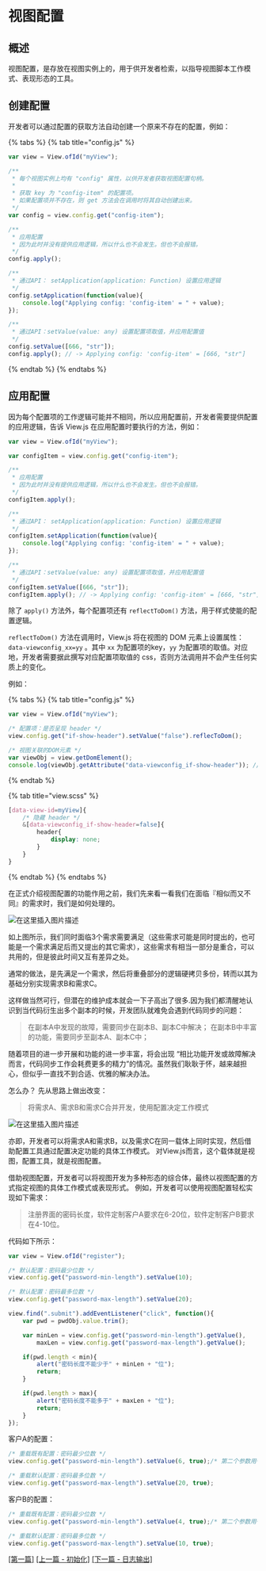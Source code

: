# 视图配置

## 概述

视图配置，是存放在视图实例上的，用于供开发者检索，以指导视图脚本工作模式、表现形态的工具。

## 创建配置

开发者可以通过配置的获取方法自动创建一个原来不存在的配置，例如：

{% tabs %}
{% tab title="config.js" %}
```javascript
var view = View.ofId("myView");

/**
 * 每个视图实例上均有 "config" 属性，以供开发者获取视图配置句柄。
 *
 * 获取 key 为 "config-item" 的配置项。
 * 如果配置项并不存在，则 get 方法会在调用时将其自动创建出来。
 */
var config = view.config.get("config-item");

/**
 * 应用配置
 * 因为此时并没有提供应用逻辑，所以什么也不会发生。但也不会报错。
 */
config.apply();

/**
 * 通过API： setApplication(application: Function) 设置应用逻辑
 */
config.setApplication(function(value){
    console.log("Applying config: 'config-item' = " + value);
});

/**
 * 通过API：setValue(value: any) 设置配置项取值，并应用配置值
 */
config.setValue([666, "str"]);
config.apply(); // -> Applying config: 'config-item' = [666, "str"]
```
{% endtab %}
{% endtabs %}

## 应用配置

因为每个配置项的工作逻辑可能并不相同，所以应用配置前，开发者需要提供配置的应用逻辑，告诉 View.js 在应用配置时要执行的方法，例如：

```javascript
var view = View.ofId("myView");

var configItem = view.config.get("config-item");

/**
 * 应用配置
 * 因为此时并没有提供应用逻辑，所以什么也不会发生。但也不会报错。
 */
configItem.apply();

/**
 * 通过API： setApplication(application: Function) 设置应用逻辑
 */
configItem.setApplication(function(value){
    console.log("Applying config: 'config-item' = " + value);
});

/**
 * 通过API：setValue(value: any) 设置配置项取值，并应用配置值
 */
configItem.setValue([666, "str"]);
configItem.apply(); // -> Applying config: 'config-item' = [666, "str"]
```

除了 `apply()` 方法外，每个配置项还有 `reflectToDom()` 方法，用于样式使能的配置逻辑。

`reflectToDom()` 方法在调用时，View.js 将在视图的 DOM 元素上设置属性：`data-viewconfig_xx=yy` 。其中 `xx` 为配置项的key，`yy` 为配置项的取值。对应地，开发者需要据此撰写对应配置项取值的 css，否则方法调用并不会产生任何实质上的变化。

例如：

{% tabs %}
{% tab title="config.js" %}
```javascript
var view = View.ofId("myView");

/* 配置项：是否呈现 header */
view.config.get("if-show-header").setValue("false").reflecToDom();

/* 视图关联的DOM元素 */
var viewObj = view.getDomElement();
console.log(viewObj.getAttribute("data-viewconfig_if-show-header")); // -> "false"
```
{% endtab %}

{% tab title="view.scss" %}
```css
[data-view-id=myView]{
    /* 隐藏 header */
    &[data-viewconfig_if-show-header=false]{
        header{
            display: none;
        }
    }
}
```
{% endtab %}
{% endtabs %}



在正式介绍视图配置的功能作用之前，我们先来看一看我们在面临『相似而又不同』的需求时，我们是如何处理的。

![&#x5728;&#x8FD9;&#x91CC;&#x63D2;&#x5165;&#x56FE;&#x7247;&#x63CF;&#x8FF0;](https://img-blog.csdnimg.cn/20190220214934986.png?x-oss-process=image/watermark,type_ZmFuZ3poZW5naGVpdGk,shadow_10,text_aHR0cHM6Ly9ibG9nLmNzZG4ubmV0L2Jhb3poYW5nMDA3,size_16,color_FFFFFF,t_70)

如上图所示，我们同时面临3个需求需要满足（这些需求可能是同时提出的，也可能是一个需求满足后而又提出的其它需求），这些需求有相当一部分是重合，可以共用的，但是彼此时间又互有差异之处。

通常的做法，是先满足一个需求，然后将重叠部分的逻辑硬拷贝多份，转而以其为基础分别实现需求B和需求C。

这样做当然可行，但潜在的维护成本就会一下子高出了很多.因为我们都清醒地认识到当代码衍生出多个副本的时候，开发团队就难免会遇到代码同步的问题：

> 在副本A中发现的故障，需要同步在副本B、副本C中解决； 在副本B中丰富的功能，需要同步至副本A、副本C中；

随着项目的进一步开展和功能的进一步丰富，将会出现 “相比功能开发或故障解决而言，代码同步工作会耗费更多的精力”的情况。虽然我们耿耿于怀，越来越担心，但似乎一直找不到合适、优雅的解决办法。

怎么办？ 先从思路上做出改变：

> 将需求A、需求B和需求C合并开发，使用配置决定工作模式

![&#x5728;&#x8FD9;&#x91CC;&#x63D2;&#x5165;&#x56FE;&#x7247;&#x63CF;&#x8FF0;](https://img-blog.csdnimg.cn/20190220220951149.png?x-oss-process=image/watermark,type_ZmFuZ3poZW5naGVpdGk,shadow_10,text_aHR0cHM6Ly9ibG9nLmNzZG4ubmV0L2Jhb3poYW5nMDA3,size_16,color_FFFFFF,t_70)

亦即，开发者可以将需求A和需求B，以及需求C在同一载体上同时实现，然后借助配置工具通过配置决定功能的具体工作模式。 对View.js而言，这个载体就是视图，配置工具，就是视图配置。

借助视图配置，开发者可以将视图开发为多种形态的综合体，最终以视图配置的方式指定视图的具体工作模式或表现形式。 例如，开发者可以使用视图配置轻松实现如下需求：

> 注册界面的密码长度，软件定制客户A要求在6-20位，软件定制客户B要求在4-10位。

代码如下所示：

```javascript
var view = View.ofId("register");

/* 默认配置：密码最少位数 */
view.config.get("password-min-length").setValue(10);

/* 默认配置：密码最多位数 */
view.config.get("password-max-length").setValue(20);

view.find(".submit").addEventListener("click", function(){
    var pwd = pwdObj.value.trim();

    var minLen = view.config.get("password-min-length").getValue(),
        maxLen = view.config.get("password-max-length").getValue();

    if(pwd.length < min){
        alert("密码长度不能少于" + minLen + "位");
        return;
    }

    if(pwd.length > max){
        alert("密码长度不能多于" + maxLen + "位");
        return;
    }
});
```

客户A的配置：

```javascript
/* 重载既有配置：密码最少位数 */
view.config.get("password-min-length").setValue(6, true);/* 第二个参数用于复写可能已经存在的值，如果不传且已经有值，则赋值无效，相当于什么也没做 */

/* 重载默认配置：密码最多位数 */
view.config.get("password-max-length").setValue(20, true);
```

客户B的配置：

```javascript
/* 重载既有配置：密码最少位数 */
view.config.get("password-min-length").setValue(4, true);/* 第二个参数用于复写可能已经存在的值，如果不传且已经有值，则赋值无效，相当于什么也没做 */

/* 重载默认配置：密码最多位数 */
view.config.get("password-max-length").setValue(10, true);
```

[\[第一篇\]](https://blog.csdn.net/baozhang007/article/details/81587648) [\[上一篇 - 初始化\]](https://blog.csdn.net/baozhang007/article/details/87387097) [\[下一篇 - 日志输出\]](https://blog.csdn.net/baozhang007/article/details/87903508)

